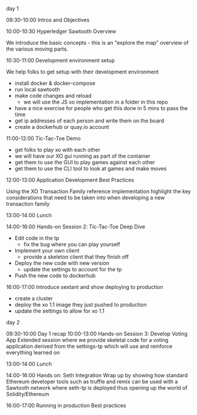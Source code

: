 day 1

09:30-10:00 Intros and Objectives

10:00-10:30 Hyperledger Sawtooth Overview

We introduce the basic concepts - this is an "explore the map" overview of the various moving parts.

10:30-11:00 Development environment setup

We help folks to get setup with their development environment

 * install docker & docker-compose
 * run local sawtooth
 * make code changes and reload
   * we will use the JS xo implementation in a folder in this repo
 * have a nice exercise for people who get this done in 5 mins to pass the time
 * get ip addresses of each person and write them on the board
 * create a dockerhub or quay.io account

11:00-12:00 Tic-Tac-Toe Demo

 * get folks to play xo with each other 
 * we will have our XO gui running as part of the container
 * get them to use the GUI to play games against each other
 * get them to use the CLI tool to look at games and make moves


12:00-13:00 Application Development Best Practices

Using the XO Transaction Family reference implementation highlight the key
considerations that need to be taken into when developing a new transaction
family


13:00-14:00 Lunch

14:00-16:00 Hands-on Session 2: Tic-Tac-Toe Deep Dive

 * Edit code in the tp
   * fix the bug where you can play yourself
 * Implement your own client
   * provide a skeleton client that they finish off
 * Deploy the new code with new version
   * update the settings to account for the tp
 * Push the new code to dockerhub

16:00-17:00 Introduce sextant and show deploying to production

 * create a cluster
 * deploy the xo 1.1 image they just pushed to production
 * update the settings to allow for xo 1.1


day 2

09:30-10:00 Day 1 recap
10:00-13:00 Hands-on Session 3: Develop Voting App
Extended session where we provide skeletal code for a voting application
derived from the settings-tp which will use and reinforce everything learned on

13:00-14:00 Lunch

14:00-16:00 Hands on: Seth Integration
Wrap up by showing how standard Ethereum developer tools such as truffle
and remix can be used with a Sawtooth network where seth-tp is deployed
thus opening up the world of Solidity/Ethereum

16:00-17:00 Running in production
Best practices